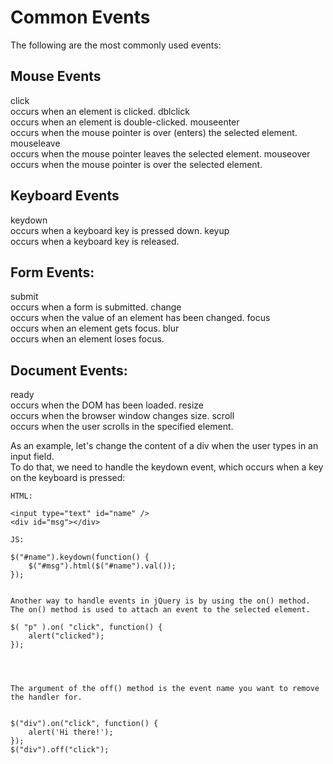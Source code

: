 # Common Events  

The following are the most commonly used events:


## Mouse Events

click  
    occurs when an element is clicked.
dblclick  
    occurs when an element is double-clicked.
mouseenter  
    occurs when the mouse pointer is over (enters) the selected element.
mouseleave  
    occurs when the mouse pointer leaves the selected element.
mouseover  
    occurs when the mouse pointer is over the selected element.

## Keyboard Events

keydown  
    occurs when a keyboard key is pressed down.
keyup  
    occurs when a keyboard key is released.

## Form Events:

submit  
    occurs when a form is submitted.
change  
    occurs when the value of an element has been changed.
focus  
    occurs when an element gets focus.
blur  
    occurs when an element loses focus.

## Document Events: 

ready  
    occurs when the DOM has been loaded.
resize  
    occurs when the browser window changes size.
scroll  
    occurs when the user scrolls in the specified element.




As an example, let's change the content of a div when the user types in an input field.  
To do that, we need to handle the keydown event, which occurs when a key on the keyboard is pressed:

```codes
HTML:

<input type="text" id="name" />
<div id="msg"></div>

JS:

$("#name").keydown(function() {
    $("#msg").html($("#name").val());
});


Another way to handle events in jQuery is by using the on() method. 
The on() method is used to attach an event to the selected element. 

$( "p" ).on( "click", function() {
    alert("clicked");
});




The argument of the off() method is the event name you want to remove the handler for.


$("div").on("click", function() { 
    alert('Hi there!'); 
}); 
$("div").off("click");



```










